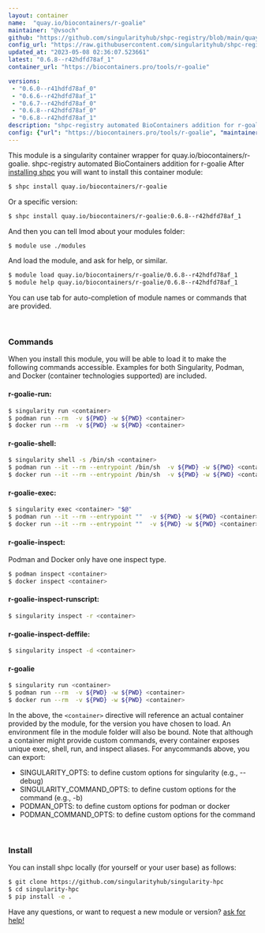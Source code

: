 ```yaml
---
layout: container
name:  "quay.io/biocontainers/r-goalie"
maintainer: "@vsoch"
github: "https://github.com/singularityhub/shpc-registry/blob/main/quay.io/biocontainers/r-goalie/container.yaml"
config_url: "https://raw.githubusercontent.com/singularityhub/shpc-registry/main/quay.io/biocontainers/r-goalie/container.yaml"
updated_at: "2023-05-08 02:36:07.523661"
latest: "0.6.8--r42hdfd78af_1"
container_url: "https://biocontainers.pro/tools/r-goalie"

versions:
 - "0.6.0--r41hdfd78af_0"
 - "0.6.6--r42hdfd78af_1"
 - "0.6.7--r42hdfd78af_0"
 - "0.6.8--r42hdfd78af_0"
 - "0.6.8--r42hdfd78af_1"
description: "shpc-registry automated BioContainers addition for r-goalie"
config: {"url": "https://biocontainers.pro/tools/r-goalie", "maintainer": "@vsoch", "description": "shpc-registry automated BioContainers addition for r-goalie", "latest": {"0.6.8--r42hdfd78af_1": "sha256:33c940b37e0bb54d35f9010994d4c05e3acd1c281bf04b9fb947b4a80c2add59"}, "tags": {"0.6.0--r41hdfd78af_0": "sha256:a325da85dec2f4b653c6b77314852291f8a6384534a21cc0bab715e4d9581f38", "0.6.6--r42hdfd78af_1": "sha256:b5b8d73740d55553148c7de88b54315d0a5ba843ba468b7fd408f99a72635be2", "0.6.7--r42hdfd78af_0": "sha256:fadea0235c03e420a43588fc7850bde802eb6d0336decf17e909a4a0e6c0f7c7", "0.6.8--r42hdfd78af_0": "sha256:de3733dd01c8694d1c72c3cac290438c0267c8b835124ed809190e7ac7b19d1c", "0.6.8--r42hdfd78af_1": "sha256:33c940b37e0bb54d35f9010994d4c05e3acd1c281bf04b9fb947b4a80c2add59"}, "docker": "quay.io/biocontainers/r-goalie"}
---
```


This module is a singularity container wrapper for quay.io/biocontainers/r-goalie.
shpc-registry automated BioContainers addition for r-goalie
After [installing shpc](#install) you will want to install this container module:


```bash
$ shpc install quay.io/biocontainers/r-goalie
```

Or a specific version:

```bash
$ shpc install quay.io/biocontainers/r-goalie:0.6.8--r42hdfd78af_1
```

And then you can tell lmod about your modules folder:

```bash
$ module use ./modules
```

And load the module, and ask for help, or similar.

```bash
$ module load quay.io/biocontainers/r-goalie/0.6.8--r42hdfd78af_1
$ module help quay.io/biocontainers/r-goalie/0.6.8--r42hdfd78af_1
```

You can use tab for auto-completion of module names or commands that are provided.

<br>

### Commands

When you install this module, you will be able to load it to make the following commands accessible.
Examples for both Singularity, Podman, and Docker (container technologies supported) are included.

#### r-goalie-run:

```bash
$ singularity run <container>
$ podman run --rm  -v ${PWD} -w ${PWD} <container>
$ docker run --rm  -v ${PWD} -w ${PWD} <container>
```

#### r-goalie-shell:

```bash
$ singularity shell -s /bin/sh <container>
$ podman run --it --rm --entrypoint /bin/sh  -v ${PWD} -w ${PWD} <container>
$ docker run --it --rm --entrypoint /bin/sh  -v ${PWD} -w ${PWD} <container>
```

#### r-goalie-exec:

```bash
$ singularity exec <container> "$@"
$ podman run --it --rm --entrypoint ""  -v ${PWD} -w ${PWD} <container> "$@"
$ docker run --it --rm --entrypoint ""  -v ${PWD} -w ${PWD} <container> "$@"
```

#### r-goalie-inspect:

Podman and Docker only have one inspect type.

```bash
$ podman inspect <container>
$ docker inspect <container>
```

#### r-goalie-inspect-runscript:

```bash
$ singularity inspect -r <container>
```

#### r-goalie-inspect-deffile:

```bash
$ singularity inspect -d <container>
```



#### r-goalie

```bash
$ singularity run <container>
$ podman run --rm  -v ${PWD} -w ${PWD} <container>
$ docker run --rm  -v ${PWD} -w ${PWD} <container>
```


In the above, the `<container>` directive will reference an actual container provided
by the module, for the version you have chosen to load. An environment file in the
module folder will also be bound. Note that although a container
might provide custom commands, every container exposes unique exec, shell, run, and
inspect aliases. For anycommands above, you can export:

 - SINGULARITY_OPTS: to define custom options for singularity (e.g., --debug)
 - SINGULARITY_COMMAND_OPTS: to define custom options for the command (e.g., -b)
 - PODMAN_OPTS: to define custom options for podman or docker
 - PODMAN_COMMAND_OPTS: to define custom options for the command

<br>

### Install

You can install shpc locally (for yourself or your user base) as follows:

```bash
$ git clone https://github.com/singularityhub/singularity-hpc
$ cd singularity-hpc
$ pip install -e .
```

Have any questions, or want to request a new module or version? [ask for help!](https://github.com/singularityhub/singularity-hpc/issues)